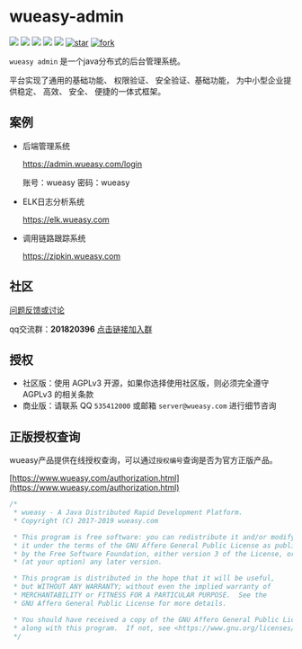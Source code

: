 # wueasy-admin

[![](https://img.shields.io/github/stars/wueasy/wueasy-admin.svg)](https://github.com/wueasy/wueasy-admin/stargazers)
[![](https://img.shields.io/github/forks/wueasy/wueasy-admin.svg)](https://github.com/wueasy/wueasy-admin/network/members)
[![](https://img.shields.io/github/release/wueasy/wueasy-admin.svg)](https://github.com/wueasy/wueasy-admin/releases)
[![](https://img.shields.io/github/issues/wueasy/wueasy-admin.svg)](https://github.com/wueasy/wueasy-admin/issues)
[![](https://img.shields.io/badge/License-AGPL3.0-yellow.svg?style=flat-square)](https://github.com/wueasy/wueasy-admin/blob/master/LICENSE)
[![star](https://gitee.com/wueasy/wueasy-admin/badge/star.svg?theme=dark)](https://gitee.com/wueasy/wueasy-admin/stargazers)
[![fork](https://gitee.com/wueasy/wueasy/badge/fork.svg?theme=dark)](https://gitee.com/wueasy/wueasy-admin/members)

`wueasy admin` 是一个java分布式的后台管理系统。

平台实现了通用的基础功能、 权限验证、 安全验证、基础功能， 为中小型企业提供稳定、 高效、 安全、 便捷的一体式框架。

## 案例

* 后端管理系统

  https://admin.wueasy.com/login

	账号：wueasy
	密码：wueasy

* ELK日志分析系统

  https://elk.wueasy.com


* 调用链路跟踪系统

  https://zipkin.wueasy.com


## 社区

[问题反馈或讨论](https://github.com/wueasy/wueasy-admin/issues)

qq交流群：**201820396** [点击链接加入群](https://jq.qq.com/?_wv=1027&k=53IJSvz)


## 授权

* 社区版：使用 AGPLv3 开源，如果你选择使用社区版，则必须完全遵守 AGPLv3 的相关条款
* 商业版：请联系 QQ `535412000` 或邮箱 `server@wueasy.com` 进行细节咨询

## 正版授权查询

wueasy产品提供在线授权查询，可以通过`授权编号`查询是否为官方正版产品。

[https://www.wueasy.com/authorization.html](https://www.wueasy.com/authorization.html)


```java
/*
 * wueasy - A Java Distributed Rapid Development Platform.
 * Copyright (C) 2017-2019 wueasy.com

 * This program is free software: you can redistribute it and/or modify
 * it under the terms of the GNU Affero General Public License as published
 * by the Free Software Foundation, either version 3 of the License, or
 * (at your option) any later version.

 * This program is distributed in the hope that it will be useful,
 * but WITHOUT ANY WARRANTY; without even the implied warranty of
 * MERCHANTABILITY or FITNESS FOR A PARTICULAR PURPOSE.  See the
 * GNU Affero General Public License for more details.

 * You should have received a copy of the GNU Affero General Public License
 * along with this program.  If not, see <https://www.gnu.org/licenses/>.
 */
```
